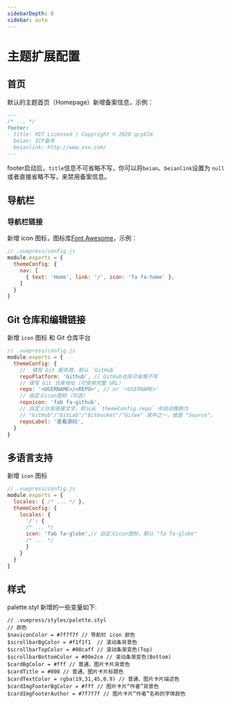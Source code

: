 ```yaml
---
sidebarDepth: 0
sidebar: auto
---
```

# 主题扩展配置
## 首页
默认的主题首页（Homepage）新增备案信息，示例：

``` md
---
/* ... */
footer:
- title: MIT Licensed | Copyright © 2020 qcyblm
  beian: ICP备号
  beianlink: http://www.xxx.com/
---
```
footer启动后，`title`信息不可省略不写，你可以将`beian`、`beianlink`设置为 `null` 或者直接省略不写，来禁用备案信息。

## 导航栏
### 导航栏链接
新增 icon 图标，图标库[Font Awesome](https://fontawesome.com/)，示例：
``` js
// .vuepress/config.js
module.exports = {
  themeConfig: {
    nav: [
      { text: 'Home', link: '/', icon: 'fa fa-home' },
    ]
  }
}
```
## Git 仓库和编辑链接
新增 `icon` 图标 和 Git 仓库平台

``` js
// .vuepress/config.js
module.exports = {
  themeConfig: {
    //  填写 Git 服务商，默认 `GitHub`
    repoPlatform: 'Github', // GitHub仓库可省略不写
    // 填写 Git 仓库地址（可使用完整 URL）
    repo: '<USERNAME>/<REPO>', // or '<USERNAME>'
    // 自定义icon图标（可选）
    repoicon: 'fab fa-github',
    // 自定义仓库链接文字。默认从 `themeConfig.repo` 中自动推断为
    // "GitHub"/"GitLab"/"Bitbucket"/"Gitee" 其中之一，或是 "Source"。
    repoLabel: '查看源码',
  }
}
```
## 多语言支持
新增 `icon` 图标 

``` js
// .vuepress/config.js
module.exports = {
  locales: { /* ... */ },
  themeConfig: {
    locales: {
      '/': {
      /* ... */ 
      icon: 'fab fa-globe',// 自定义icon图标，默认 "fa fa-globe"
      /* ... */ 
      }
    }
  }
}
```
## 样式
palette.styl
新增的一些变量如下:
``` stylus
// .vuepress/styles/palette.styl
// 颜色
$naviconColor = #7f7f7f // 导航栏 icon 颜色
$scrollbarBgColor = #f1f1f1  // 滚动条背景色
$scrollbarTopColor = #00caff // 滚动条渐变色(Top)
$scrollbarBottomColor = #00e2ce // 滚动条渐变色(Bottom)
$cardBgColor = #fff // 普通、图片卡片背景色
$cardTitle = #000 // 普通、图片卡片标题色
$cardTextColor = rgba(19,31,45,0.9) // 普通、图片卡片描述色
$cardImgFooterBgColor = #fff // 图片卡片“作者”背景色
$cardImgFooterAuthor = #7f7f7f // 图片卡片“作者”名称的字体颜色
```